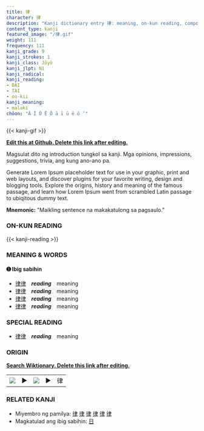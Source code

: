 ```yaml
---
title: 律
character: 律
description: "Kanji dictionary entry 律: meaning, on-kun reading, compounds, origin, related kanji"
content_type: kanji
featured_image: "/律.gif"
weight: 111
frequency: 111
kanji_grade: 9
kanji_strokes: 1
kanji_class: Jōyō
kanji_jlpt: N1
kanji_radical: 
kanji_reading: 
- DAI
- TAI
- oo-kii
kanji_meaning:
- malaki
chōon: "Ā Ī Ū Ē Ō ā ī ū ē ō ’"
---
```

[//]: # (Don't edit the line below. Kanji animated GIF code is automatically generated.)
{{< kanji-gif >}}

[//]: # (Edit below this line.)

**[Edit this at Github. Delete this link after editing.](https://github.com/tim0g/tim/tree/main/content/kanji/律/index.md)**

Magsulat dito ng introduction tungkol sa kanji. Mga opinions, impressions, suggestions, trivia, ang kung ano-ano pa.

Generate Lorem Ipsum placeholder text for use in your graphic, print and web layouts, and discover plugins for your favorite writing, design and blogging tools. Explore the origins, history and meaning of the famous passage, and learn how Lorem Ipsum went from scrambled Latin passage to ubiqitous dummy text.
 
**Mnemonic:** "Maikling sentence na makakatulong sa pagsaulo."

### ON-KUN READING

[//]: # (Don't edit the line below. ON-KUN READING code is automatically generated.)
{{< kanji-reading >}}

### MEANING & WORDS

#### ➊ **Ibig sabihin**
  - [律](../律)[律](../律)　***reading***　meaning
  - [律](../律)[律](../律)　***reading***　meaning
  - [律](../律)[律](../律)　***reading***　meaning
  - [律](../律)[律](../律)　***reading***　meaning

### SPECIAL READING
  - [律](../律)[律](../律)　***reading***　meaning

### ORIGIN

**[Search Wiktionary. Delete this link after editing.](https://wiktionary.org/wiki/律)**
<table class="kanji-table"><tr><td>
<img src="60px-律-bronze.svg.png">
</td><td>▶</td><td>
<img src="60px-律-oracle.svg.png">
</td><td>▶</td>
<td class="kanji-origin">律</td>
</tr></table>

### RELATED KANJI
- Miyembro ng pamilya: [律](../律) [律](../律) [律](../律) [律](../律) [律](../律) [律](../律)
- Magkatulad ang ibig sabihin: [日](../日)

